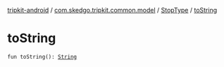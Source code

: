 [tripkit-android](../../index.md) / [com.skedgo.tripkit.common.model](../index.md) / [StopType](index.md) / [toString](./to-string.md)

# toString

`fun toString(): `[`String`](https://kotlinlang.org/api/latest/jvm/stdlib/kotlin/-string/index.html)